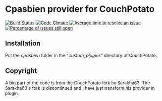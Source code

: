 # Cpasbien provider for CouchPotato
[![Build Status](https://travis-ci.org/llaumgui/cpasbien_provider.svg?branch=master)](https://travis-ci.org/llaumgui/cpasbien_provider) [![Code Climate](https://codeclimate.com/github/llaumgui/cpasbien_provider/badges/gpa.svg)](https://codeclimate.com/github/llaumgui/cpasbien_provider) [![Average time to resolve an issue](http://isitmaintained.com/badge/resolution/llaumgui/cpasbien_provider.svg)](http://isitmaintained.com/project/llaumgui/cpasbien_provider "Average time to resolve an issue") [![Percentage of issues still open](http://isitmaintained.com/badge/open/llaumgui/cpasbien_provider.svg)](http://isitmaintained.com/project/llaumgui/cpasbien_provider "Percentage of issues still open")

## Installation
Put the *cpasbien* folder in the "*custom_plugins*" directory of CouchPotato.

## Copyright
A big part of the code is from the CouchPotato fork by Sarakha63.
The Sarakha63's fork is discontinued and I have just transform his provider in plugin.
